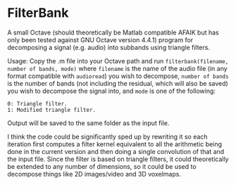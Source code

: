 # FilterBank

A small Octave (should theoretically be Matlab compatible AFAIK but has only been tested against GNU Octave version 4.4.1) program for decomposing a signal (e.g. audio) into subbands using triangle filters.

Usage: Copy the .m file into your Octave path and run ```filterbank(filename, number of bands, mode)``` where `filename` is the name of the audio file (in any format compatible with `audioread`) you wish to decompose, `number of bands` is the number of bands (not including the residual, which will also be saved) you wish to decompose the signal into, and `mode` is one of the following:

```
0: Triangle filter.
1: Modified triangle filter.
```

Output will be saved to the same folder as the input file.

I think the code could be significantly sped up by rewriting it so each iteration first computes a filter kernel equivalent to all the arithmetic being done in the current version and then doing a single convolution of that and the input file. Since the filter is based on triangle filters, it could theoretically be extended to any number of dimensions, so it could be used to decompose things like 2D images/video and 3D voxelmaps.
